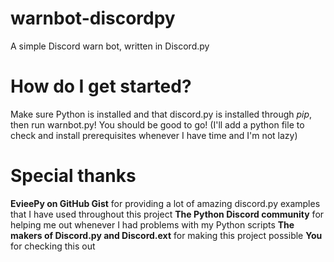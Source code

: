 # warnbot-discordpy
A simple Discord warn bot, written in Discord.py

# How do I get started?
Make sure Python is installed and that discord.py is installed through *pip*, then run warnbot.py! You should be good to go!
(I'll add a python file to check and install prerequisites whenever I have time and I'm not lazy)

# Special thanks
**EvieePy on GitHub Gist** for providing a lot of amazing discord.py examples that I have used throughout this project
**The Python Discord community** for helping me out whenever I had problems with my Python scripts
**The makers of Discord.py and Discord.ext** for making this project possible
**You** for checking this out